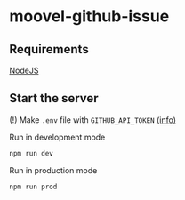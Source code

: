 # moovel-github-issue

## Requirements

[NodeJS](https://nodejs.org/en/)

## Start the server

(!) Make `.env` file with `GITHUB_API_TOKEN` [(info)](https://docs.github.com/en/github/authenticating-to-github/creating-a-personal-access-token)

Run in development mode

```bash
npm run dev
```

Run in production mode

```bash
npm run prod
```
